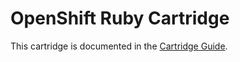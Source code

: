 # OpenShift Ruby Cartridge
This cartridge is documented in the [Cartridge Guide](http://openshift.github.io/documentation/oo_cartridge_guide.html#ruby).
